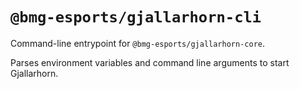 # `@bmg-esports/gjallarhorn-cli`

Command-line entrypoint for `@bmg-esports/gjallarhorn-core`.

Parses environment variables and command line arguments to start Gjallarhorn.
